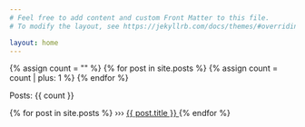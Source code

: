 ```yaml
---
# Feel free to add content and custom Front Matter to this file.
# To modify the layout, see https://jekyllrb.com/docs/themes/#overriding-theme-defaults

layout: home
---
```


{% assign count = "" %}
{% for post in site.posts %}
{% assign count = count | plus: 1 %}
{% endfor %}

Posts: {{ count }}

{% for post in site.posts %}
 ››› <a href="{{ post.url }}"> {{ post.title }} </a>
{% endfor %}
